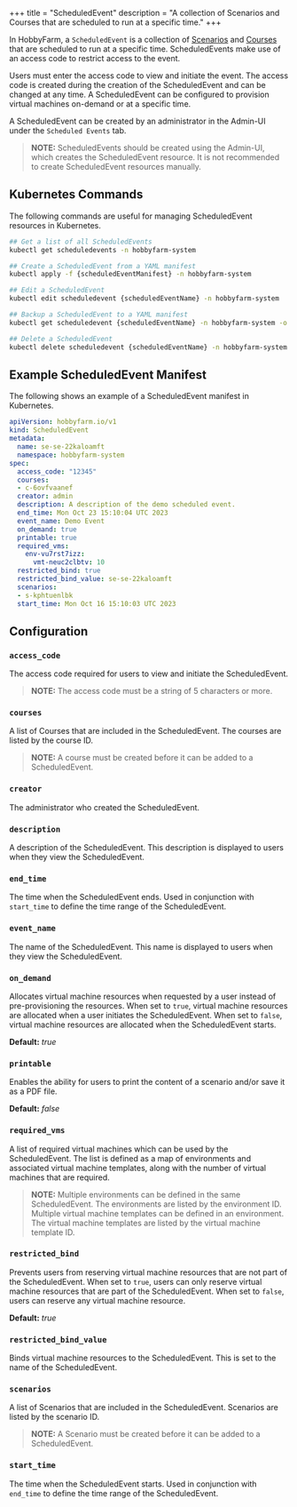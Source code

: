 +++
title = "ScheduledEvent"
description = "A collection of Scenarios and Courses that are scheduled to run at a specific time."
+++

In HobbyFarm, a `ScheduledEvent` is a collection of [Scenarios](/docs/architecture/resources/scenario) and [Courses](/docs/architecture/resources/course) that are scheduled to run at a specific time. ScheduledEvents make use of an access code to restrict access to the event.

Users must enter the access code to view and initiate the event. The access code is created during the creation of the ScheduledEvent and can be changed at any time. A ScheduledEvent can be configured to provision virtual machines on-demand or at a specific time.

A ScheduledEvent can be created by an administrator in the Admin-UI under the `Scheduled Events` tab.

> **NOTE:** ScheduledEvents should be created using the Admin-UI, which creates the ScheduledEvent resource. It is not recommended to create ScheduledEvent resources manually.

## Kubernetes Commands
The following commands are useful for managing ScheduledEvent resources in Kubernetes.

```bash
## Get a list of all ScheduledEvents
kubectl get scheduledevents -n hobbyfarm-system

## Create a ScheduledEvent from a YAML manifest
kubectl apply -f {scheduledEventManifest} -n hobbyfarm-system

## Edit a ScheduledEvent
kubectl edit scheduledevent {scheduledEventName} -n hobbyfarm-system

## Backup a ScheduledEvent to a YAML manifest
kubectl get scheduledevent {scheduledEventName} -n hobbyfarm-system -o yaml > {scheduledEventManifest}

## Delete a ScheduledEvent
kubectl delete scheduledevent {scheduledEventName} -n hobbyfarm-system
```

## Example ScheduledEvent Manifest
The following shows an example of a ScheduledEvent manifest in Kubernetes.

```yaml
apiVersion: hobbyfarm.io/v1
kind: ScheduledEvent
metadata:
  name: se-se-22kaloamft
  namespace: hobbyfarm-system
spec:
  access_code: "12345"
  courses:
  - c-6ovfvaanef
  creator: admin
  description: A description of the demo scheduled event.
  end_time: Mon Oct 23 15:10:04 UTC 2023
  event_name: Demo Event
  on_demand: true
  printable: true
  required_vms:
    env-vu7rst7izz:
      vmt-neuc2clbtv: 10
  restricted_bind: true
  restricted_bind_value: se-se-22kaloamft
  scenarios:
  - s-kphtuenlbk
  start_time: Mon Oct 16 15:10:03 UTC 2023
```

## Configuration

### `access_code`
The access code required for users to view and initiate the ScheduledEvent.

> **NOTE:** The access code must be a string of 5 characters or more.

### `courses`
A list of Courses that are included in the ScheduledEvent. The courses are listed by the course ID.

> **NOTE:** A course must be created before it can be added to a ScheduledEvent.

### `creator`
The administrator who created the ScheduledEvent.

### `description`
A description of the ScheduledEvent. This description is displayed to users when they view the ScheduledEvent.

### `end_time`
The time when the ScheduledEvent ends. Used in conjunction with `start_time` to define the time range of the ScheduledEvent.

### `event_name`
The name of the ScheduledEvent. This name is displayed to users when they view the ScheduledEvent.

### `on_demand`
Allocates virtual machine resources when requested by a user instead of pre-provisioning the resources. When set to `true`, virtual machine resources are allocated when a user initiates the ScheduledEvent. When set to `false`, virtual machine resources are allocated when the ScheduledEvent starts.

**Default:** _true_

### `printable`
Enables the ability for users to print the content of a scenario and/or save it as a PDF file.

**Default:** _false_

### `required_vms`
A list of required virtual machines which can be used by the ScheduledEvent. The list is defined as a map of environments and associated virtual machine templates, along with the number of virtual machines that are required.

> **NOTE:** Multiple environments can be defined in the same ScheduledEvent. The environments are listed by the environment ID. Multiple virtual machine templates can be defined in an environment. The virtual machine templates are listed by the virtual machine template ID.

### `restricted_bind`
Prevents users from reserving virtual machine resources that are not part of the ScheduledEvent. When set to `true`, users can only reserve virtual machine resources that are part of the ScheduledEvent. When set to `false`, users can reserve any virtual machine resource.

**Default:** _true_

### `restricted_bind_value`
Binds virtual machine resources to the ScheduledEvent. This is set to the name of the ScheduledEvent.

### `scenarios`
A list of Scenarios that are included in the ScheduledEvent. Scenarios are listed by the scenario ID.

> **NOTE:** A Scenario must be created before it can be added to a ScheduledEvent.

### `start_time`
The time when the ScheduledEvent starts. Used in conjunction with `end_time` to define the time range of the ScheduledEvent.
